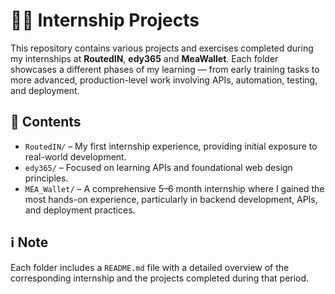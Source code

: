 # 🧑‍💻 Internship Projects

This repository contains various projects and exercises completed during my internships at **RoutedIN**, **edy365** and **MeaWallet**.
Each folder showcases a different phases of my learning — from early training tasks to more advanced, production-level work involving APIs, automation, testing, and deployment.

## 📁 Contents

- `RoutedIN/` – My first internship experience, providing initial exposure to real-world development.
- `edy365/` – Focused on learning APIs and foundational web design principles.
- `MEA_Wallet/` – A comprehensive 5–6 month internship where I gained the most hands-on experience, particularly in backend development, APIs, and deployment practices.

## ℹ️ Note

Each folder includes a `README.md` file with a detailed overview of the corresponding internship and the projects completed during that period.
